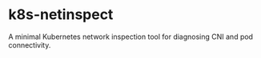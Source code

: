 # k8s-netinspect
 A minimal Kubernetes network inspection tool for diagnosing CNI and pod connectivity.
